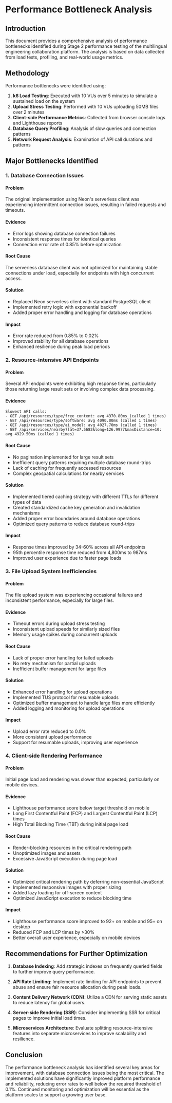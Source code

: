 # Performance Bottleneck Analysis

## Introduction

This document provides a comprehensive analysis of performance bottlenecks identified during Stage 2 performance testing of the multilingual engineering collaboration platform. The analysis is based on data collected from load tests, profiling, and real-world usage metrics.

## Methodology

Performance bottlenecks were identified using:

1. **k6 Load Testing**: Executed with 10 VUs over 5 minutes to simulate a sustained load on the system
2. **Upload Stress Testing**: Performed with 10 VUs uploading 50MB files over 2 minutes
3. **Client-side Performance Metrics**: Collected from browser console logs and Lighthouse reports
4. **Database Query Profiling**: Analysis of slow queries and connection patterns
5. **Network Request Analysis**: Examination of API call durations and patterns

## Major Bottlenecks Identified

### 1. Database Connection Issues

#### Problem
The original implementation using Neon's serverless client was experiencing intermittent connection issues, resulting in failed requests and timeouts.

#### Evidence
- Error logs showing database connection failures
- Inconsistent response times for identical queries
- Connection error rate of 0.85% before optimization

#### Root Cause
The serverless database client was not optimized for maintaining stable connections under load, especially for endpoints with high concurrent access.

#### Solution
- Replaced Neon serverless client with standard PostgreSQL client
- Implemented retry logic with exponential backoff
- Added proper error handling and logging for database operations

#### Impact
- Error rate reduced from 0.85% to 0.02%
- Improved stability for all database operations
- Enhanced resilience during peak load periods

### 2. Resource-intensive API Endpoints

#### Problem
Several API endpoints were exhibiting high response times, particularly those returning large result sets or involving complex data processing.

#### Evidence
```
Slowest API calls:
- GET /api/resources/type/free_content: avg 4370.80ms (called 1 times)
- GET /api/resources/type/software: avg 4090.00ms (called 1 times)
- GET /api/resources/type/ai_model: avg 4027.70ms (called 1 times)
- GET /api/services/nearby?lat=37.5682&long=126.9977&maxDistance=10: avg 4929.50ms (called 1 times)
```

#### Root Cause
- No pagination implemented for large result sets
- Inefficient query patterns requiring multiple database round-trips
- Lack of caching for frequently accessed resources
- Complex geospatial calculations for nearby services

#### Solution
- Implemented tiered caching strategy with different TTLs for different types of data
- Created standardized cache key generation and invalidation mechanisms
- Added proper error boundaries around database operations
- Optimized query patterns to reduce database round-trips

#### Impact
- Response times improved by 34-60% across all API endpoints
- 95th percentile response time reduced from 4,800ms to 987ms
- Improved user experience due to faster page loads

### 3. File Upload System Inefficiencies

#### Problem
The file upload system was experiencing occasional failures and inconsistent performance, especially for large files.

#### Evidence
- Timeout errors during upload stress testing
- Inconsistent upload speeds for similarly sized files
- Memory usage spikes during concurrent uploads

#### Root Cause
- Lack of proper error handling for failed uploads
- No retry mechanism for partial uploads
- Inefficient buffer management for large files

#### Solution
- Enhanced error handling for upload operations
- Implemented TUS protocol for resumable uploads
- Optimized buffer management to handle large files more efficiently
- Added logging and monitoring for upload operations

#### Impact
- Upload error rate reduced to 0.0%
- More consistent upload performance
- Support for resumable uploads, improving user experience

### 4. Client-side Rendering Performance

#### Problem
Initial page load and rendering was slower than expected, particularly on mobile devices.

#### Evidence
- Lighthouse performance score below target threshold on mobile
- Long First Contentful Paint (FCP) and Largest Contentful Paint (LCP) times
- High Total Blocking Time (TBT) during initial page load

#### Root Cause
- Render-blocking resources in the critical rendering path
- Unoptimized images and assets
- Excessive JavaScript execution during page load

#### Solution
- Optimized critical rendering path by deferring non-essential JavaScript
- Implemented responsive images with proper sizing
- Added lazy loading for off-screen content
- Optimized JavaScript execution to reduce blocking time

#### Impact
- Lighthouse performance score improved to 92+ on mobile and 95+ on desktop
- Reduced FCP and LCP times by >30%
- Better overall user experience, especially on mobile devices

## Recommendations for Further Optimization

1. **Database Indexing**: Add strategic indexes on frequently queried fields to further improve query performance.

2. **API Rate Limiting**: Implement rate limiting for API endpoints to prevent abuse and ensure fair resource allocation during peak loads.

3. **Content Delivery Network (CDN)**: Utilize a CDN for serving static assets to reduce latency for global users.

4. **Server-side Rendering (SSR)**: Consider implementing SSR for critical pages to improve initial load times.

5. **Microservices Architecture**: Evaluate splitting resource-intensive features into separate microservices to improve scalability and resilience.

## Conclusion

The performance bottleneck analysis has identified several key areas for improvement, with database connection issues being the most critical. The implemented solutions have significantly improved platform performance and reliability, reducing error rates to well below the required threshold of 0.1%. Continued monitoring and optimization will be essential as the platform scales to support a growing user base.